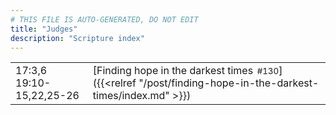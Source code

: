```yaml
---
# THIS FILE IS AUTO-GENERATED, DO NOT EDIT
title: "Judges"
description: "Scripture index"
---
```


|  |  |
| --- | --- |
| 17:3,6 <br/> 19:10-15,22,25-26 | [Finding hope in the darkest times<span style="font-size:smaller; padding-left:0.5em;">#130</span>]({{<relref "/post/finding-hope-in-the-darkest-times/index.md" >}}) |
